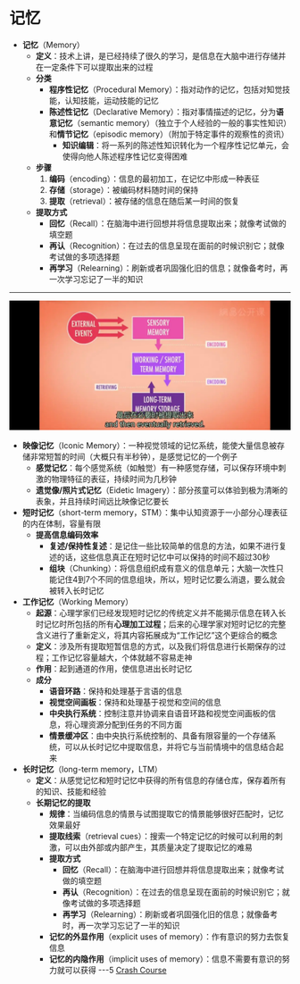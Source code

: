 # 记忆
* **记忆**（Memory）
  * **定义**：技术上讲，是已经持续了很久的学习，是信息在大脑中进行存储并在一定条件下可以提取出来的过程
  * **分类**
    * **程序性记忆**（Procedural Memory）：指对动作的记忆，包括对知觉技能，认知技能，运动技能的记忆
    * **陈述性记忆**（Declarative Memory）：指对事情描述的记忆，分为**语意记忆**（semantic memory）（独立于个人经验的一般的事实性知识）和**情节记忆**（episodic memory）（附加于特定事件的观察性的资讯）
      * **知识编辑**：将一系列的陈述性知识转化为一个程序性记忆单元，会使得向他人陈述程序性记忆变得困难
  * **步骤**
    1. **编码**（encoding）：信息的最初加工，在记忆中形成一种表征
    2. **存储**（storage）：被编码材料随时间的保持
    3. **提取**（retrieval）：被存储的信息在随后某一时间的恢复
  * **提取方式**
    * **回忆**（Recall）：在脑海中进行回想并将信息提取出来；就像考试做的填空题
    * **再认**（Recognition）：在过去的信息呈现在面前的时候识别它；就像考试做的多项选择题
    * **再学习**（Relearning）：刷新或者巩固强化旧的信息；就像备考时，再一次学习忘记了一半的知识
---
![image](images/Memory.png)
* **映像记忆**（Iconic Memory）：一种视觉领域的记忆系统，能使大量信息被存储非常短暂的时间（大概只有半秒钟），是感觉记忆的一个例子
  * **感觉记忆**：每个感觉系统（如触觉）有一种感觉存储，可以保存环境中刺激的物理特征的表征，持续时间为几秒钟
  * **遗觉像/照片式记忆**（Eidetic Imagery）：部分孩童可以体验到极为清晰的表象，并且持续时间远比映像记忆要长
* **短时记忆**（short-term memory，STM）：集中认知资源于一小部分心理表征的内在体制，容量有限
  * **提高信息编码效率**
    * **复述/保持性复述**：是记住一些比较简单的信息的方法，如果不进行复述的话，这些信息真正在短时记忆中可以保持的时间不超过30秒
    * **组块**（Chunking）：将信息组织成有意义的信息单元；大脑一次性只能记住4到7个不同的信息组块，所以，短时记忆要么消退，要么就会被转入长时记忆
* **工作记忆**（Working Memory）
  * **起源**：心理学家们已经发现短时记忆的传统定义并不能揭示信息在转入长时记忆时所包括的所有**心理加工过程**；后来的心理学家对短时记忆的完整含义进行了重新定义，将其内容拓展成为“工作记忆”这个更综合的概念
  * **定义**：涉及所有提取短暂信息的方式，以及我们将信息进行长期保存的过程；工作记忆容量越大，个体就越不容易走神
  * **作用**：起到通道的作用，使信息进出长时记忆
  * **成分**
    * **语音环路**：保持和处理基于言语的信息
    * **视觉空间画板**：保持和处理基于视觉和空间的信息
    * **中央执行系统**：控制注意并协调来自语音环路和视觉空间画板的信息，将心理资源分配到任务的不同方面
    * **情景缓冲区**：由中央执行系统控制的、具备有限容量的一个存储系统，可以从长时记忆中提取信息，并将它与当前情境中的信息结合起来
* **长时记忆**（long-term memory，LTM）
  * **定义**：从感觉记忆和短时记忆中获得的所有信息的存储仓库，保存着所有的知识、技能和经验
  * **长期记忆的提取**
    * **规律**：当编码信息的情景与试图提取它的情景能够很好匹配时，记忆效果最好
    * **提取线索**（retrieval cues）：搜索一个特定记忆的时候可以利用的刺激，可以由外部或内部产生，其质量决定了提取记忆的难易
    * **提取方式**
      * **回忆**（Recall）：在脑海中进行回想并将信息提取出来；就像考试做的填空题
      * **再认**（Recognition）：在过去的信息呈现在面前的时候识别它；就像考试做的多项选择题
      * **再学习**（Relearning）：刷新或者巩固强化旧的信息；就像备考时，再一次学习忘记了一半的知识
    * **记忆的外显作用**（explicit uses of memory）：作有意识的努力去恢复信息
    * **记忆的内隐作用**（implicit uses of memory）：信息不需要有意识的努力就可以获得
---5
[Crash Course](https://www.bilibili.com/video/BV1Zs411c7W6?p=14)